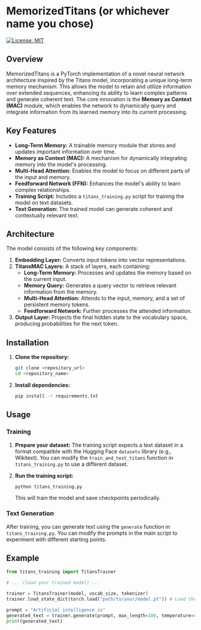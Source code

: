 # MemorizedTitans (or whichever name you chose)

[![License: MIT](https://img.shields.io/badge/License-MIT-yellow.svg)](https://opensource.org/licenses/MIT)

## Overview

MemorizedTitans is a PyTorch implementation of a novel neural network architecture inspired by the Titans model, incorporating a unique long-term memory mechanism. This allows the model to retain and utilize information over extended sequences, enhancing its ability to learn complex patterns and generate coherent text. The core innovation is the **Memory as Context (MAC)** module, which enables the network to dynamically query and integrate information from its learned memory into its current processing.

## Key Features

*   **Long-Term Memory:** A trainable memory module that stores and updates important information over time.
*   **Memory as Context (MAC):** A mechanism for dynamically integrating memory into the model's processing.
*   **Multi-Head Attention:** Enables the model to focus on different parts of the input and memory.
*   **Feedforward Network (FFN):** Enhances the model's ability to learn complex relationships.
*   **Training Script:** Includes a `titans_training.py` script for training the model on text datasets.
*   **Text Generation:** The trained model can generate coherent and contextually relevant text.

## Architecture

The model consists of the following key components:

1.  **Embedding Layer:** Converts input tokens into vector representations.
2.  **TitansMAC Layers:** A stack of layers, each containing:
    *   **Long-Term Memory:** Processes and updates the memory based on the current input.
    *   **Memory Query:** Generates a query vector to retrieve relevant information from the memory.
    *   **Multi-Head Attention:** Attends to the input, memory, and a set of persistent memory tokens.
    *   **Feedforward Network:** Further processes the attended information.
3.  **Output Layer:** Projects the final hidden state to the vocabulary space, producing probabilities for the next token.

## Installation

1.  **Clone the repository:**

    ```bash
    git clone <repository_url>
    cd <repository_name>
    ```

2.  **Install dependencies:**

    ```bash
    pip install -r requirements.txt
    ```

## Usage

### Training

1.  **Prepare your dataset:** The training script expects a text dataset in a format compatible with the Hugging Face `datasets` library (e.g., Wikitext). You can modify the `train_and_test_titans` function in `titans_training.py` to use a different dataset.
2.  **Run the training script:**

    ```bash
    python titans_training.py
    ```

    This will train the model and save checkpoints periodically.

### Text Generation

After training, you can generate text using the `generate` function in `titans_training.py`. You can modify the prompts in the main script to experiment with different starting points.

## Example

```python
from titans_training import TitansTrainer

# ... (load your trained model) ...

trainer = TitansTrainer(model, vocab_size, tokenizer)
trainer.load_state_dict(torch.load("path/to/your/model.pt")) # Load the trained model

prompt = "Artificial intelligence is"
generated_text = trainer.generate(prompt, max_length=100, temperature=0.7)
print(generated_text)